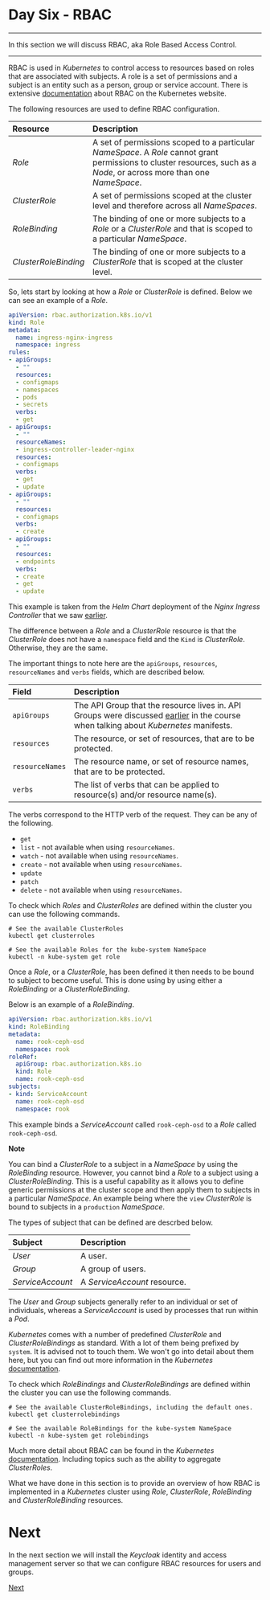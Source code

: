 # Day Six - RBAC

---

In this section we will discuss RBAC, aka Role Based Access Control.  

---


RBAC is used in _Kubernetes_ to control access to resources based on roles that are associated with subjects.  A role is a set of permissions and a subject is an entity such as a person, group or service account.  There is extensive [documentation](https://kubernetes.io/docs/reference/access-authn-authz/rbac/) about RBAC on the Kubernetes website.


The following resources are used to define RBAC configuration.

| Resource             | Description                           |
|:---------------------|:--------------------------------------|
| _Role_               | A set of permissions scoped to a particular _NameSpace_. A _Role_ cannot grant permissions to cluster resources, such as a _Node_, or across more than one _NameSpace_. |
| _ClusterRole_        | A set of permissions scoped at the cluster level and therefore across all _NameSpaces_. |
| _RoleBinding_        | The binding of one or more subjects to a _Role_ or a _ClusterRole_ and that is scoped to a particular _NameSpace_.   |
| _ClusterRoleBinding_ | The binding of one or more subjects to a _ClusterRole_ that is scoped at the cluster level. |

So, lets start by looking at how a _Role_ or _ClusterRole_ is defined.  Below we can see an example of a _Role_.

```yaml
apiVersion: rbac.authorization.k8s.io/v1
kind: Role
metadata:
  name: ingress-nginx-ingress
  namespace: ingress
rules:
- apiGroups:
  - ""
  resources:
  - configmaps
  - namespaces
  - pods
  - secrets
  verbs:
  - get
- apiGroups:
  - ""
  resourceNames:
  - ingress-controller-leader-nginx
  resources:
  - configmaps
  verbs:
  - get
  - update
- apiGroups:
  - ""
  resources:
  - configmaps
  verbs:
  - create
- apiGroups:
  - ""
  resources:
  - endpoints
  verbs:
  - create
  - get
  - update
```

This example is taken from the _Helm_ _Chart_ deployment of the _Nginx Ingress Controller_ that we saw [earlier](../03-building-a-complex-cluster/03-04.md).

The difference between a _Role_ and a _ClusterRole_ resource is that the _ClusterRole_ does not have a `namespace` field and the `Kind` is _ClusterRole_.  Otherwise, they are the same.

The important things to note here are the `apiGroups`, `resources`, `resourceNames` and `verbs` fields, which are described below.

| Field           | Description                                |
|:----------------|:-------------------------------------------|
| `apiGroups`     | The API Group that the resource lives in.  API Groups were discussed [earlier](../02-hello-kubernetes-with-minikube/02-03.md) in the course when talking about _Kubernetes_ manifests. |
| `resources`     | The resource, or set of resources, that are to be protected. |
| `resourceNames` | The resource name, or set of resource names, that are to be protected. |
| `verbs`         | The list of verbs that can be applied to resource(s) and/or resource name(s). |

The verbs correspond to the HTTP verb of the request.  They can be any of the following.

* `get`
* `list` - not available when using `resourceNames`.
* `watch` - not available when using `resourceNames`.
* `create` - not available when using `resourceNames`.
* `update`
* `patch`
* `delete` - not available when using `resourceNames`.


To check which _Roles_ and _ClusterRoles_ are defined within the cluster you can use the following commands.

```console
# See the available ClusterRoles
kubectl get clusterroles

# See the available Roles for the kube-system NameSpace
kubectl -n kube-system get role
```

Once a _Role_, or a _ClusterRole_, has been defined it then needs to be bound to subject to become useful.  This is done using by using either a _RoleBinding_  or a _ClusterRoleBinding_.  

Below is an example of a _RoleBinding_.

```yaml
apiVersion: rbac.authorization.k8s.io/v1
kind: RoleBinding
metadata:
  name: rook-ceph-osd
  namespace: rook
roleRef:
  apiGroup: rbac.authorization.k8s.io
  kind: Role
  name: rook-ceph-osd
subjects:
- kind: ServiceAccount
  name: rook-ceph-osd
  namespace: rook 
```

This example binds a _ServiceAccount_ called `rook-ceph-osd` to a _Role_ called `rook-ceph-osd`.

**Note** 

You can bind a _ClusterRole_ to a subject in a _NameSpace_ by using the _RoleBinding_ resource.  However, you cannot bind a _Role_ to a subject using a _ClusterRoleBinding_.  This is a useful capability as it allows you to define generic permissions at the cluster scope and then apply them to subjects in a particular _NameSpace_.  An example being where the `view` _ClusterRole_ is bound to subjects in a `production` _NameSpace_.

The types of subject that can be defined are descrbed below.

| Subject          | Description                |
|:-----------------|:---------------------------|
| _User_           | A user. |
| _Group_          | A group of users. |
| _ServiceAccount_ | A _ServiceAccount_ resource. |

The _User_ and _Group_ subjects generally refer to an individual or set of individuals, whereas a _ServiceAccount_ is used by processes that run within a _Pod_.  

_Kubernetes_ comes with a number of predefined _ClusterRole_ and _ClusterRoleBindings_ as standard.  With a lot of them being prefixed by `system`.  It is advised not to touch them.  We won't go into detail about them here, but you can find out more information in the _Kubernetes_ [documentation](https://kubernetes.io/docs/reference/access-authn-authz/rbac/#default-roles-and-role-bindings).

To check which _RoleBindings_ and _ClusterRoleBindings_ are defined within the cluster you can use the following commands.

```console
# See the available ClusterRoleBindings, including the default ones.
kubectl get clusterrolebindings

# See the available RoleBindings for the kube-system NameSpace
kubectl -n kube-system get rolebindings
```

Much more detail about RBAC can be found in the _Kubernetes_ [documentation](https://kubernetes.io/docs/reference/access-authn-authz/rbac/).  Including topics such as the ability to aggregate _ClusterRoles_.

What we have done in this section is to provide an overview of how RBAC is implemented in a _Kubernetes_ cluster using _Role_, _ClusterRole_, _RoleBinding_ and _ClusterRoleBinding_ resources.


# Next

In the next section we will install the _Keycloak_ identity and access management server so that we can configure RBAC resources for users and groups.

[Next](06-03.md)
